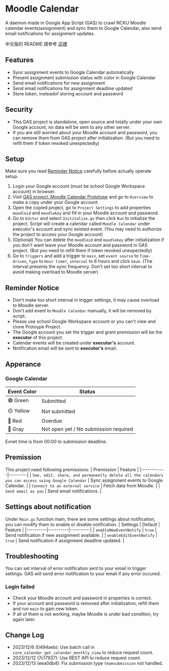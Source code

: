 # Moodle Calendar

A daemon made in Google App Script (GAS) to crawl NCKU Moodle calendar events(assignment) and sync them to Google Calendar, also send email notifications for assignment updates.

中文版的 README 請參考 [這裡](README.zh.md)

## Features
- Sync assignment events to Google Calendar automatically
- Present assignment submission status with color in Google Calendar
- Send email notifications for new assignment
- Send email notifications for assignment deadline updated
- Store token, insteadof storing account and password

## Security
- This GAS project is standalone, open source and totally under your own Google account, no data will be sent to any other server.
- If you are still worried about your Moodle account and password, you can remove them from GAS project after initialization. (But you need to refill them if token revoked unexpectedly)

## Setup
Make sure you read [Reminder Notice](#reminder-notice) carefully before actually operate setup.
1. Login your Google account (must be school Google Workspace account) in browser.
2. Visit [GAS project: Moodle Calendar Prototype](https://script.google.com/d/1xTOFyXwG29KlCkZwG-cZkHT3_bvQwJ7Z1epCd0n0BsQwIr7WIPnFIXLt/edit) and go to `Overview` to make a copy under your Google account.
3. Open the copied project, go to `Project Settings` to add properties `moodleid` and `moodlekey` and fill in your Moodle account and password.
4. Go to `Editor` and select `Inititalize.gs` then click `Run` to initialize the project. Script will create a calendar called `Moodle Calendar` under executor's account and sync existed event. (You may need to authorize the project to access your Google account)
5. (Optional) You can delete the `moodleid` and `moodlekey` after initialization if you don't want leave your Moodle account and password in GAS project. (But you need to refill them if token revoked unexpectedly)
6. Go to `Triggers` and add a trigger to `main`, set `event source` to `Time-driven`, `type` to `Hour timer`, `interval` to 6 hours and click `Save`. (The interval presents the sync frequency. Don't set too short interval to avoid making overload to Moodle server)

## Reminder Notice
- Don't make too short interval in trigger settings, it may cause overload to Moodle server.
- Don't add event to `Moodle Calendar` manually, it will be removed by script.
- Please use school Google Workspace account or you can't view and clone Protoype Project.
- The Google account you set the trigger and grant premission will be the **executor** of this project.
- Calendar events will be created under **executor's** account.
- Notification email will be sent to **executor's** email.

## Apperance
### Google Calendar
| Event Color     | Status        |
|-----------------|---------------|
| &#128994; Green | Submitted     |
| &#128993; Yellow| Not submitted |
| &#128308; Red   | Overdue       |
| &#128280; Gray  | Not open yet / No submission required |

Evnet time is from 00:00 to submission deadline.

## Premission
This project need following premissions:
| Premission | Feature |
|------------|---------|
| `See, edit, share, and permanently delete all the calendars you can access using Google Calendar` |   Sync assignment events to Google Calendar.  |
| `Connect to an external service` | Fetch data from Moodle. |
| `Send email as you` | Send email notifications. |

## Settings about notification
Under `Main.gs` function main, there are some settings about notification, you can modify them to enable or disable notification.
| Settings | Default  | Feature |
|----------|----------|----------|
|   `enableNewEventNotify`  |   `true`  |   Send notification if new assignment available.  |
|   `enableEditEventNotify`  |   `true`  |   Send notification if assignment deadline updated.  |

## Troubleshooting
You can set interval of error notification sent to your email in trigger settings. GAS will send error notification to your email if any error occured.
### Login failed
- Check your Moodle account and password in properties is correct.
- If your account and password is removed after initialization, refill them and run `main` to gain new token.
- If all of them is not working, maybe Moodle is under bad condition, try again later.

## Change Log
- 2023/12/6 (0494aeb): Use batch call in `core_calendar_get_calendar_monthly_view` to reduce request count.
- 2023/12/12 (7c17937): Use REST API to reduce request count.
- 2023/12/13 (eea0db4): Fix submission type `teamsubmission` not handled.
